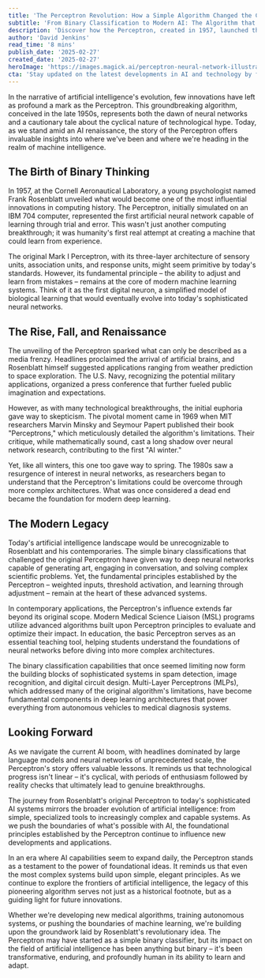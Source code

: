 ```yaml
---
title: 'The Perceptron Revolution: How a Simple Algorithm Changed the Course of Artificial Intelligence'
subtitle: 'From Binary Classification to Modern AI: The Algorithm that Started it All'
description: 'Discover how the Perceptron, created in 1957, launched the neural network revolution and continues to influence modern AI. From its humble beginnings as a binary classifier to its role in today's deep learning systems, explore the algorithm that sparked the AI revolution we know today.'
author: 'David Jenkins'
read_time: '8 mins'
publish_date: '2025-02-27'
created_date: '2025-02-27'
heroImage: 'https://images.magick.ai/perceptron-neural-network-illustration.jpg'
cta: 'Stay updated on the latest developments in AI and technology by following us on LinkedIn. Join our community of innovators and thought leaders shaping the future of artificial intelligence.'
---
```


In the narrative of artificial intelligence's evolution, few innovations have left as profound a mark as the Perceptron. This groundbreaking algorithm, conceived in the late 1950s, represents both the dawn of neural networks and a cautionary tale about the cyclical nature of technological hype. Today, as we stand amid an AI renaissance, the story of the Perceptron offers invaluable insights into where we've been and where we're heading in the realm of machine intelligence.

## The Birth of Binary Thinking

In 1957, at the Cornell Aeronautical Laboratory, a young psychologist named Frank Rosenblatt unveiled what would become one of the most influential innovations in computing history. The Perceptron, initially simulated on an IBM 704 computer, represented the first artificial neural network capable of learning through trial and error. This wasn't just another computing breakthrough; it was humanity's first real attempt at creating a machine that could learn from experience.

The original Mark I Perceptron, with its three-layer architecture of sensory units, association units, and response units, might seem primitive by today's standards. However, its fundamental principle – the ability to adjust and learn from mistakes – remains at the core of modern machine learning systems. Think of it as the first digital neuron, a simplified model of biological learning that would eventually evolve into today's sophisticated neural networks.

## The Rise, Fall, and Renaissance

The unveiling of the Perceptron sparked what can only be described as a media frenzy. Headlines proclaimed the arrival of artificial brains, and Rosenblatt himself suggested applications ranging from weather prediction to space exploration. The U.S. Navy, recognizing the potential military applications, organized a press conference that further fueled public imagination and expectations.

However, as with many technological breakthroughs, the initial euphoria gave way to skepticism. The pivotal moment came in 1969 when MIT researchers Marvin Minsky and Seymour Papert published their book "Perceptrons," which meticulously detailed the algorithm's limitations. Their critique, while mathematically sound, cast a long shadow over neural network research, contributing to the first "AI winter."

Yet, like all winters, this one too gave way to spring. The 1980s saw a resurgence of interest in neural networks, as researchers began to understand that the Perceptron's limitations could be overcome through more complex architectures. What was once considered a dead end became the foundation for modern deep learning.

## The Modern Legacy

Today's artificial intelligence landscape would be unrecognizable to Rosenblatt and his contemporaries. The simple binary classifications that challenged the original Perceptron have given way to deep neural networks capable of generating art, engaging in conversation, and solving complex scientific problems. Yet, the fundamental principles established by the Perceptron – weighted inputs, threshold activation, and learning through adjustment – remain at the heart of these advanced systems.

In contemporary applications, the Perceptron's influence extends far beyond its original scope. Modern Medical Science Liaison (MSL) programs utilize advanced algorithms built upon Perceptron principles to evaluate and optimize their impact. In education, the basic Perceptron serves as an essential teaching tool, helping students understand the foundations of neural networks before diving into more complex architectures.

The binary classification capabilities that once seemed limiting now form the building blocks of sophisticated systems in spam detection, image recognition, and digital circuit design. Multi-Layer Perceptrons (MLPs), which addressed many of the original algorithm's limitations, have become fundamental components in deep learning architectures that power everything from autonomous vehicles to medical diagnosis systems.

## Looking Forward

As we navigate the current AI boom, with headlines dominated by large language models and neural networks of unprecedented scale, the Perceptron's story offers valuable lessons. It reminds us that technological progress isn't linear – it's cyclical, with periods of enthusiasm followed by reality checks that ultimately lead to genuine breakthroughs.

The journey from Rosenblatt's original Perceptron to today's sophisticated AI systems mirrors the broader evolution of artificial intelligence: from simple, specialized tools to increasingly complex and capable systems. As we push the boundaries of what's possible with AI, the foundational principles established by the Perceptron continue to influence new developments and applications.

In an era where AI capabilities seem to expand daily, the Perceptron stands as a testament to the power of foundational ideas. It reminds us that even the most complex systems build upon simple, elegant principles. As we continue to explore the frontiers of artificial intelligence, the legacy of this pioneering algorithm serves not just as a historical footnote, but as a guiding light for future innovations.

Whether we're developing new medical algorithms, training autonomous systems, or pushing the boundaries of machine learning, we're building upon the groundwork laid by Rosenblatt's revolutionary idea. The Perceptron may have started as a simple binary classifier, but its impact on the field of artificial intelligence has been anything but binary – it's been transformative, enduring, and profoundly human in its ability to learn and adapt.